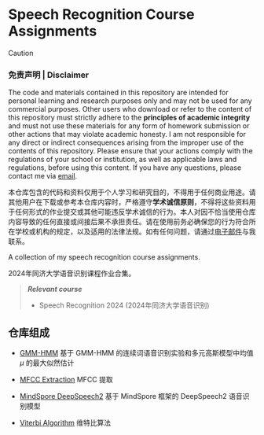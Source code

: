 # Speech Recognition Course Assignments

> [!CAUTION]
> ### 免责声明 | Disclaimer
>
> The code and materials contained in this repository are intended for personal learning and research purposes only and may not be used for any commercial purposes. Other users who download or refer to the content of this repository must strictly adhere to the **principles of academic integrity** and must not use these materials for any form of homework submission or other actions that may violate academic honesty. I am not responsible for any direct or indirect consequences arising from the improper use of the contents of this repository. Please ensure that your actions comply with the regulations of your school or institution, as well as applicable laws and regulations, before using this content. If you have any questions, please contact me via [email](mailto:minmuslin@outlook.com).
>
> 本仓库包含的代码和资料仅用于个人学习和研究目的，不得用于任何商业用途。请其他用户在下载或参考本仓库内容时，严格遵守**学术诚信原则**，不得将这些资料用于任何形式的作业提交或其他可能违反学术诚信的行为。本人对因不恰当使用仓库内容导致的任何直接或间接后果不承担责任。请在使用前务必确保您的行为符合所在学校或机构的规定，以及适用的法律法规。如有任何问题，请通过[电子邮件](mailto:minmuslin@outlook.com)与我联系。

A collection of my speech recognition course assignments.

2024年同济大学语音识别课程作业合集。

> ***Relevant course***
> * Speech Recognition 2024 (2024年同济大学语音识别)

## 仓库组成

* [GMM-HMM](GMM_HMM)
基于 GMM-HMM 的连续词语音识别实验和多元高斯模型中均值 $\mu$ 的最大似然估计

* [MFCC Extraction](MFCC_Extraction)
MFCC 提取

* [MindSpore DeepSpeech2](MindSpore_DeepSpeech2)
基于 MindSpore 框架的 DeepSpeech2 语音识别模型

* [Viterbi Algorithm](Viterbi_Algorithm)
维特比算法
